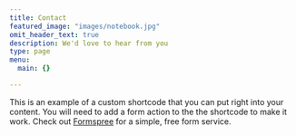 ```yaml
---
title: Contact
featured_image: "images/notebook.jpg"
omit_header_text: true
description: We'd love to hear from you
type: page
menu:
  main: {}

---
```



This is an example of a custom shortcode that you can put right into your content. You will need to add a form action to the the shortcode to make it work. Check out [Formspree](https://formspree.io/) for a simple, free form service. 
